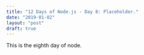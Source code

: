 ```yaml
---
title: "12 Days of Node.js - Day 8: Placeholder."
date: "2019-01-02"
layout: "post"
draft: true
---
```


This is the eighth day of node.
